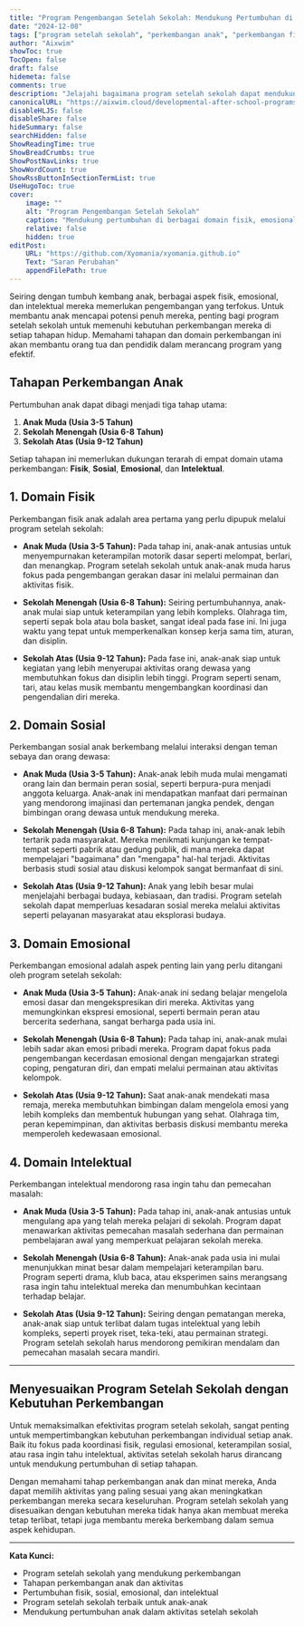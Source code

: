 ```yaml
---
title: "Program Pengembangan Setelah Sekolah: Mendukung Pertumbuhan di Setiap Tahapan"
date: "2024-12-08"
tags: ["program setelah sekolah", "perkembangan anak", "perkembangan fisik", "pertumbuhan emosional", "pertumbuhan intelektual"]
author: "Aixwim"
showToc: true
TocOpen: false
draft: false
hidemeta: false
comments: true
description: "Jelajahi bagaimana program setelah sekolah dapat mendukung perkembangan fisik, emosional, sosial, dan intelektual anak di berbagai tahapan pertumbuhannya."
canonicalURL: "https://aixwim.cloud/developmental-after-school-programs"
disableHLJS: false
disableShare: false
hideSummary: false
searchHidden: false
ShowReadingTime: true
ShowBreadCrumbs: true
ShowPostNavLinks: true
ShowWordCount: true
ShowRssButtonInSectionTermList: true
UseHugoToc: true
cover:
    image: ""
    alt: "Program Pengembangan Setelah Sekolah"
    caption: "Mendukung pertumbuhan di berbagai domain fisik, emosional, sosial, dan intelektual"
    relative: false
    hidden: true
editPost:
    URL: "https://github.com/Xyomania/xyomania.github.io"
    Text: "Saran Perubahan"
    appendFilePath: true
---
```


Seiring dengan tumbuh kembang anak, berbagai aspek fisik, emosional, dan intelektual mereka memerlukan pengembangan yang terfokus. Untuk membantu anak mencapai potensi penuh mereka, penting bagi program setelah sekolah untuk memenuhi kebutuhan perkembangan mereka di setiap tahapan hidup. Memahami tahapan dan domain perkembangan ini akan membantu orang tua dan pendidik dalam merancang program yang efektif.

<!--more-->

## Tahapan Perkembangan Anak

Pertumbuhan anak dapat dibagi menjadi tiga tahap utama:

1. **Anak Muda (Usia 3-5 Tahun)**
2. **Sekolah Menengah (Usia 6-8 Tahun)**
3. **Sekolah Atas (Usia 9-12 Tahun)**

Setiap tahapan ini memerlukan dukungan terarah di empat domain utama perkembangan: **Fisik**, **Sosial**, **Emosional**, dan **Intelektual**.

## 1. **Domain Fisik**

Perkembangan fisik anak adalah area pertama yang perlu dipupuk melalui program setelah sekolah:

- **Anak Muda (Usia 3-5 Tahun):** Pada tahap ini, anak-anak antusias untuk menyempurnakan keterampilan motorik dasar seperti melompat, berlari, dan menangkap. Program setelah sekolah untuk anak-anak muda harus fokus pada pengembangan gerakan dasar ini melalui permainan dan aktivitas fisik.

- **Sekolah Menengah (Usia 6-8 Tahun):** Seiring pertumbuhannya, anak-anak mulai siap untuk keterampilan yang lebih kompleks. Olahraga tim, seperti sepak bola atau bola basket, sangat ideal pada fase ini. Ini juga waktu yang tepat untuk memperkenalkan konsep kerja sama tim, aturan, dan disiplin.

- **Sekolah Atas (Usia 9-12 Tahun):** Pada fase ini, anak-anak siap untuk kegiatan yang lebih menyerupai aktivitas orang dewasa yang membutuhkan fokus dan disiplin lebih tinggi. Program seperti senam, tari, atau kelas musik membantu mengembangkan koordinasi dan pengendalian diri mereka.

## 2. **Domain Sosial**

Perkembangan sosial anak berkembang melalui interaksi dengan teman sebaya dan orang dewasa:

- **Anak Muda (Usia 3-5 Tahun):** Anak-anak lebih muda mulai mengamati orang lain dan bermain peran sosial, seperti berpura-pura menjadi anggota keluarga. Anak-anak ini mendapatkan manfaat dari permainan yang mendorong imajinasi dan pertemanan jangka pendek, dengan bimbingan orang dewasa untuk mendukung mereka.

- **Sekolah Menengah (Usia 6-8 Tahun):** Pada tahap ini, anak-anak lebih tertarik pada masyarakat. Mereka menikmati kunjungan ke tempat-tempat seperti pabrik atau gedung publik, di mana mereka dapat mempelajari "bagaimana" dan "mengapa" hal-hal terjadi. Aktivitas berbasis studi sosial atau diskusi kelompok sangat bermanfaat di sini.

- **Sekolah Atas (Usia 9-12 Tahun):** Anak yang lebih besar mulai menjelajahi berbagai budaya, kebiasaan, dan tradisi. Program setelah sekolah dapat memperluas kesadaran sosial mereka melalui aktivitas seperti pelayanan masyarakat atau eksplorasi budaya.

## 3. **Domain Emosional**

Perkembangan emosional adalah aspek penting lain yang perlu ditangani oleh program setelah sekolah:

- **Anak Muda (Usia 3-5 Tahun):** Anak-anak ini sedang belajar mengelola emosi dasar dan mengekspresikan diri mereka. Aktivitas yang memungkinkan ekspresi emosional, seperti bermain peran atau bercerita sederhana, sangat berharga pada usia ini.

- **Sekolah Menengah (Usia 6-8 Tahun):** Pada tahap ini, anak-anak mulai lebih sadar akan emosi pribadi mereka. Program dapat fokus pada pengembangan kecerdasan emosional dengan mengajarkan strategi coping, pengaturan diri, dan empati melalui permainan atau aktivitas kelompok.

- **Sekolah Atas (Usia 9-12 Tahun):** Saat anak-anak mendekati masa remaja, mereka membutuhkan bimbingan dalam mengelola emosi yang lebih kompleks dan membentuk hubungan yang sehat. Olahraga tim, peran kepemimpinan, dan aktivitas berbasis diskusi membantu mereka memperoleh kedewasaan emosional.

## 4. **Domain Intelektual**

Perkembangan intelektual mendorong rasa ingin tahu dan pemecahan masalah:

- **Anak Muda (Usia 3-5 Tahun):** Pada tahap ini, anak-anak antusias untuk mengulang apa yang telah mereka pelajari di sekolah. Program dapat menawarkan aktivitas pemecahan masalah sederhana dan permainan pembelajaran awal yang memperkuat pelajaran sekolah mereka.

- **Sekolah Menengah (Usia 6-8 Tahun):** Anak-anak pada usia ini mulai menunjukkan minat besar dalam mempelajari keterampilan baru. Program seperti drama, klub baca, atau eksperimen sains merangsang rasa ingin tahu intelektual mereka dan menumbuhkan kecintaan terhadap belajar.

- **Sekolah Atas (Usia 9-12 Tahun):** Seiring dengan pematangan mereka, anak-anak siap untuk terlibat dalam tugas intelektual yang lebih kompleks, seperti proyek riset, teka-teki, atau permainan strategi. Program setelah sekolah harus mendorong pemikiran mendalam dan pemecahan masalah secara mandiri.

---

## Menyesuaikan Program Setelah Sekolah dengan Kebutuhan Perkembangan

Untuk memaksimalkan efektivitas program setelah sekolah, sangat penting untuk mempertimbangkan kebutuhan perkembangan individual setiap anak. Baik itu fokus pada koordinasi fisik, regulasi emosional, keterampilan sosial, atau rasa ingin tahu intelektual, aktivitas setelah sekolah harus dirancang untuk mendukung pertumbuhan di setiap tahapan.

Dengan memahami tahap perkembangan anak dan minat mereka, Anda dapat memilih aktivitas yang paling sesuai yang akan meningkatkan perkembangan mereka secara keseluruhan. Program setelah sekolah yang disesuaikan dengan kebutuhan mereka tidak hanya akan membuat mereka tetap terlibat, tetapi juga membantu mereka berkembang dalam semua aspek kehidupan.

---

**Kata Kunci:**
- Program setelah sekolah yang mendukung perkembangan
- Tahapan perkembangan anak dan aktivitas
- Pertumbuhan fisik, sosial, emosional, dan intelektual
- Program setelah sekolah terbaik untuk anak-anak
- Mendukung pertumbuhan anak dalam aktivitas setelah sekolah
